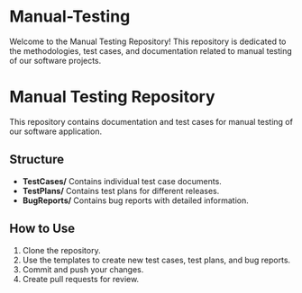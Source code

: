 # Manual-Testing
Welcome to the Manual Testing Repository! This repository is dedicated to the methodologies, test cases, and documentation related to manual testing of our software projects. 

# Manual Testing Repository

This repository contains documentation and test cases for manual testing of our software application.

## Structure

- **TestCases/**  Contains individual test case documents.
- **TestPlans/**  Contains test plans for different releases.
- **BugReports/** Contains bug reports with detailed information.

## How to Use

1. Clone the repository.
2. Use the templates to create new test cases, test plans, and bug reports.
3. Commit and push your changes.
4. Create pull requests for review.
